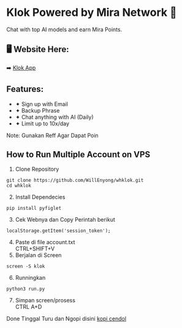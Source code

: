 # Klok Powered by Mira Network 👋

Chat with top AI models and earn Mira Points.

## 🖥 Website Here:
➡️ <a href="https://klokapp.ai?referral_code=RTUFNMZR" target="_blank" rel="noopener noreferrer">Klok App</a>

## Features:
- ✦ Sign up with Email
- ✦ Backup Phrase
- ✦ Chat anything with AI (Daily)
- ✦ Limit up to 10x/day

Note: Gunakan Reff Agar Dapat Poin

## How to Run Multiple Account on VPS
1. Clone Repository
```
git clone https://github.com/WillEnyong/whklok.git
cd whklok
```
2. Install Dependecies
```
pip install pyfiglet
```
3. Cek Webnya dan Copy Perintah berikut
```
localStorage.getItem('session_token');
```
4. Paste di file account.txt  
   CTRL+SHIFT+V
5. Berjalan di Screen
```
screen -S klok
```
6. Runningkan
```
python3 run.py
```
7. Simpan screen/prosess  
CTRL A+D

Done Tinggal Turu dan Ngopi disini
<a href="https://trakteer.id/enyongbae/tip?open=true" target="_blank" rel="noopener noreferrer">kopi cendol</a>
